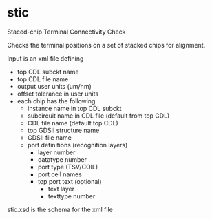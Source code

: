 # stic

Staced-chip Terminal Connectivity Check

Checks the terminal positions on a set of stacked chips for alignment.

Input is an xml file defining
- top CDL subckt name
- top CDL file name
- output user units (um/nm)
- offset tolerance in user units
- each chip has the following
  - instance name in top CDL subckt
  - subcircuit name in CDL file (default from top CDL)
  - CDL file name (default top CDL)
  - top GDSII structure name
  - GDSII file name
  - port definitions (recognition layers)
    - layer number
    - datatype number
    - port type (TSV/COIL)
    - port cell names
    - top port text (optional)
      - text layer
      - texttype number
    
stic.xsd is the schema for the xml file



